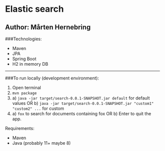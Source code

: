 # Elastic search
Author: Mårten Hernebring
----------------------------------------------------
###Technologies:
* Maven
* JPA
* Spring Boot
* H2 in memory DB
----------------------------------------------------
###To run locally (development environment):
1. Open terminal
2. `mvn package`
3. a) `java -jar target/search-0.0.1-SNAPSHOT.jar default` for default values OR
 b) `java -jar target/search-0.0.1-SNAPSHOT.jar "custom1" "custom2" ...` for custom
4. a) `fox` to search for documents containing fox OR
b) Enter to quit the app.

Requirements:
* Maven
* Java (probably 11+ maybe 8)